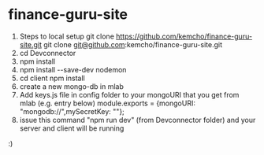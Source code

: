 # finance-guru-site

1. Steps to local setup
    git clone https://github.com/kemcho/finance-guru-site.git
    git clone git@github.com:kemcho/finance-guru-site.git
2. cd Devconnector
3. npm install
4. npm install --save-dev nodemon
5. cd client npm install
6. create a new mongo-db in mlab
6. Add keys.js file in config folder to your mongoURI that you get from mlab (e.g. entry below)
    module.exports = {mongoURI: "mongodb://<REPLACE ME>",mySecretKey: "<REPLACE ME>"};
7. issue this command "npm run dev" (from Devconnector folder) and your server and client will be running

:)


